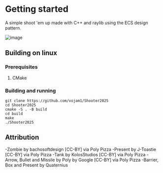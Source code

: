 # Getting started
A simple shoot 'em up made with C++ and raylib using the ECS design pattern.

![image](https://github.com/user-attachments/assets/54c6ddf4-486e-4664-8c20-282cdda297d3)

## Building on linux
### Prerequisites
1. CMake

### Building and running
```
git clone https://github.com/vojam1/Shooter2025
cd Shooter2025
cmake -S . -B build
cd build
make
./Shooter2025
```

## Attribution
-Zombie by bachosoftdesign [CC-BY] via Poly Pizza
-Present by J-Toastie [CC-BY] via Poly Pizza
-Tank by KolosStudios [CC-BY] via Poly Pizza
-Arrow, Bullet and Missile by Poly by Google [CC-BY] via Poly Pizza
-Barrier, Box and Present by Quaternius
